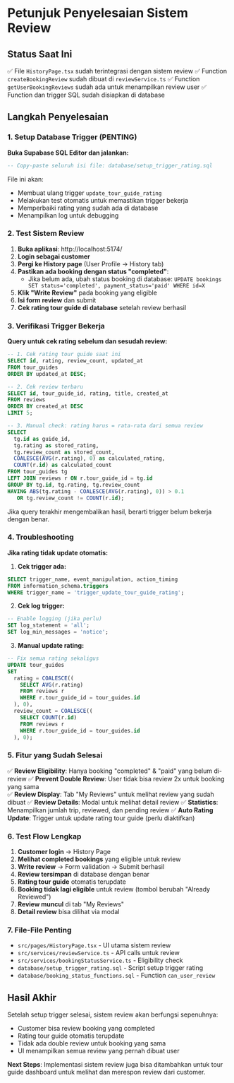 # Petunjuk Penyelesaian Sistem Review

## Status Saat Ini

✅ File `HistoryPage.tsx` sudah terintegrasi dengan sistem review
✅ Function `createBookingReview` sudah dibuat di `reviewService.ts`
✅ Function `getUserBookingReviews` sudah ada untuk menampilkan review user
✅ Function dan trigger SQL sudah disiapkan di database

## Langkah Penyelesaian

### 1. Setup Database Trigger (PENTING)

**Buka Supabase SQL Editor dan jalankan:**

```sql
-- Copy-paste seluruh isi file: database/setup_trigger_rating.sql
```

File ini akan:

- Membuat ulang trigger `update_tour_guide_rating`
- Melakukan test otomatis untuk memastikan trigger bekerja
- Memperbaiki rating yang sudah ada di database
- Menampilkan log untuk debugging

### 2. Test Sistem Review

1. **Buka aplikasi**: http://localhost:5174/
2. **Login sebagai customer**
3. **Pergi ke History page** (User Profile → History tab)
4. **Pastikan ada booking dengan status "completed"**:
   - Jika belum ada, ubah status booking di database: `UPDATE bookings SET status='completed', payment_status='paid' WHERE id=X`
5. **Klik "Write Review"** pada booking yang eligible
6. **Isi form review** dan submit
7. **Cek rating tour guide di database** setelah review berhasil

### 3. Verifikasi Trigger Bekerja

**Query untuk cek rating sebelum dan sesudah review:**

```sql
-- 1. Cek rating tour guide saat ini
SELECT id, rating, review_count, updated_at
FROM tour_guides
ORDER BY updated_at DESC;

-- 2. Cek review terbaru
SELECT id, tour_guide_id, rating, title, created_at
FROM reviews
ORDER BY created_at DESC
LIMIT 5;

-- 3. Manual check: rating harus = rata-rata dari semua review
SELECT
  tg.id as guide_id,
  tg.rating as stored_rating,
  tg.review_count as stored_count,
  COALESCE(AVG(r.rating), 0) as calculated_rating,
  COUNT(r.id) as calculated_count
FROM tour_guides tg
LEFT JOIN reviews r ON r.tour_guide_id = tg.id
GROUP BY tg.id, tg.rating, tg.review_count
HAVING ABS(tg.rating - COALESCE(AVG(r.rating), 0)) > 0.1
   OR tg.review_count != COUNT(r.id);
```

Jika query terakhir mengembalikan hasil, berarti trigger belum bekerja dengan benar.

### 4. Troubleshooting

**Jika rating tidak update otomatis:**

1. **Cek trigger ada:**

```sql
SELECT trigger_name, event_manipulation, action_timing
FROM information_schema.triggers
WHERE trigger_name = 'trigger_update_tour_guide_rating';
```

2. **Cek log trigger:**

```sql
-- Enable logging (jika perlu)
SET log_statement = 'all';
SET log_min_messages = 'notice';
```

3. **Manual update rating:**

```sql
-- Fix semua rating sekaligus
UPDATE tour_guides
SET
  rating = COALESCE((
    SELECT AVG(r.rating)
    FROM reviews r
    WHERE r.tour_guide_id = tour_guides.id
  ), 0),
  review_count = COALESCE((
    SELECT COUNT(r.id)
    FROM reviews r
    WHERE r.tour_guide_id = tour_guides.id
  ), 0);
```

### 5. Fitur yang Sudah Selesai

✅ **Review Eligibility**: Hanya booking "completed" & "paid" yang belum di-review
✅ **Prevent Double Review**: User tidak bisa review 2x untuk booking yang sama  
✅ **Review Display**: Tab "My Reviews" untuk melihat review yang sudah dibuat
✅ **Review Details**: Modal untuk melihat detail review
✅ **Statistics**: Menampilkan jumlah trip, reviewed, dan pending review
✅ **Auto Rating Update**: Trigger untuk update rating tour guide (perlu diaktifkan)

### 6. Test Flow Lengkap

1. **Customer login** → History Page
2. **Melihat completed bookings** yang eligible untuk review
3. **Write review** → Form validation → Submit berhasil
4. **Review tersimpan** di database dengan benar
5. **Rating tour guide** otomatis terupdate
6. **Booking tidak lagi eligible** untuk review (tombol berubah "Already Reviewed")
7. **Review muncul** di tab "My Reviews"
8. **Detail review** bisa dilihat via modal

### 7. File-File Penting

- `src/pages/HistoryPage.tsx` - UI utama sistem review
- `src/services/reviewService.ts` - API calls untuk review
- `src/services/bookingStatusService.ts` - Eligibility check
- `database/setup_trigger_rating.sql` - Script setup trigger rating
- `database/booking_status_functions.sql` - Function `can_user_review`

## Hasil Akhir

Setelah setup trigger selesai, sistem review akan berfungsi sepenuhnya:

- Customer bisa review booking yang completed
- Rating tour guide otomatis terupdate
- Tidak ada double review untuk booking yang sama
- UI menampilkan semua review yang pernah dibuat user

**Next Steps**: Implementasi sistem review juga bisa ditambahkan untuk tour guide dashboard untuk melihat dan merespon review dari customer.
